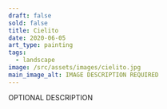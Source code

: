 ```yaml
---
draft: false
sold: false
title: Cielito
date: 2020-06-05
art_type: painting
tags:
  - landscape
image: /src/assets/images/cielito.jpg
main_image_alt: IMAGE DESCRIPTION REQUIRED
---
```

OPTIONAL DESCRIPTION